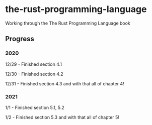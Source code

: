 # the-rust-programming-language

Working through the The Rust Programming Language book

## Progress

### 2020

<p>12/29 - Finished section 4.1</p>
<p>12/30 - Finished section 4.2</p>
<p>12/31 - Finished section 4.3 and with that all of chapter 4!</p>

### 2021

<p>1/1 - Finished section 5.1, 5.2</p>
<p>1/2 - Finished section 5.3 and with that all of chapter 5!</p>
